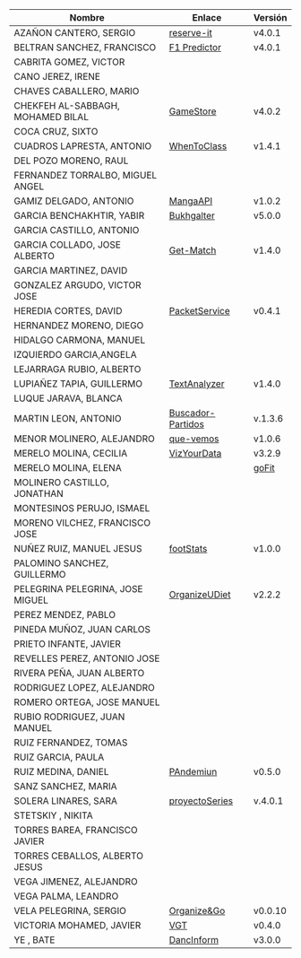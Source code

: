 | Nombre | Enlace | Versión |
|--------|--------|---------|
| AZAÑON CANTERO, SERGIO| [reserve-it](https://github.com/sergiocantero8/reserve-it) | v4.0.1 |
| BELTRAN SANCHEZ, FRANCISCO| [F1 Predictor](https://github.com/currobeltran/F1-Predictor) | v4.0.1 |
| CABRITA GOMEZ, VICTOR| | |
| CANO JEREZ, IRENE| | |
| CHAVES CABALLERO, MARIO| | |
| CHEKFEH AL-SABBAGH, MOHAMED BILAL| [GameStore](https://github.com/biilal1999/GameStore) | v4.0.2 |
| COCA CRUZ, SIXTO| | |
| CUADROS LAPRESTA, ANTONIO| [WhenToClass](https://github.com/antoniocuadros/WhenToClass) | v1.4.1 |
| DEL POZO MORENO, RAUL| | |
| FERNANDEZ TORRALBO, MIGUEL ANGEL| | |
| GAMIZ DELGADO, ANTONIO | [MangaAPI](https://github.com/antoniogamiz/manga-api) | v1.0.2 |
| GARCIA BENCHAKHTIR, YABIR| [Bukhgalter](https://github.com/yabirgb/bukhgalter) | v5.0.0 |
| GARCIA CASTILLO, ANTONIO| | |
| GARCIA COLLADO, JOSE ALBERTO| [Get-Match](https://github.com/joseegc10/get-match) | v1.4.0 |
| GARCIA MARTINEZ, DAVID| | |
| GONZALEZ ARGUDO, VICTOR JOSE| | |
| HEREDIA CORTES, DAVID| [PacketService](https://github.com/XDavid1999/PacketService) | v0.4.1 |
| HERNANDEZ MORENO, DIEGO| | |
| HIDALGO CARMONA, MANUEL| | |
| IZQUIERDO GARCIA,ANGELA| | |
| LEJARRAGA RUBIO, ALBERTO| | |
| LUPIAÑEZ TAPIA, GUILLERMO | [TextAnalyzer](https://github.com/guillelpnz/TextAnalyzer) | v1.4.0 |
| LUQUE JARAVA, BLANCA| | |
| MARTIN LEON, ANTONIO| [Buscador-Partidos](https://github.com/antonioml97/BuscadorPartidos) | v.1.3.6 |
| MENOR MOLINERO, ALEJANDRO| [que-vemos](https://github.com/AlexMenor/que-vemos) | v1.0.6 |
| MERELO MOLINA, CECILIA| [VizYourData](https://github.com/cecimerelo/VizYourData) | v3.2.9 |
| MERELO MOLINA, ELENA| | [goFit]( https://github.com/ElenaMerelo/goFit) | v1.0.0 |
| MOLINERO CASTILLO, JONATHAN| | |
| MONTESINOS PERUJO, ISMAEL| | |
| MORENO VILCHEZ, FRANCISCO JOSE| | |
| NUÑEZ RUIZ, MANUEL JESUS| [footStats](https://github.com/ManuelJNunez/footStats) | v1.0.0 |
| PALOMINO SANCHEZ, GUILLERMO| | |
| PELEGRINA PELEGRINA, JOSE MIGUEL| [OrganizeUDiet](https://github.com/josemip98/OrganizeUDiet) | v2.2.2 |
| PEREZ MENDEZ, PABLO| | |
| PINEDA MUÑOZ, JUAN CARLOS| | |
| PRIETO INFANTE, JAVIER| | |
| REVELLES PEREZ, ANTONIO JOSE| | |
| RIVERA PEÑA, JUAN ALBERTO| | |
| RODRIGUEZ LOPEZ, ALEJANDRO| | |
| ROMERO ORTEGA, JOSE MANUEL| | |
| RUBIO RODRIGUEZ, JUAN MANUEL| | |
| RUIZ FERNANDEZ, TOMAS| | |
| RUIZ GARCIA, PAULA| | |
| RUIZ MEDINA, DANIEL| [PAndemiun](https://github.com/DanielRuizMed/PAndemium) | v0.5.0 |
| SANZ SANCHEZ, MARIA| | |
| SOLERA LINARES, SARA| [proyectoSeries](https://github.com/sarasolera/proyectoSeries) | v.4.0.1 |
| STETSKIY , NIKITA| | |
| TORRES BAREA, FRANCISCO JAVIER| | |
| TORRES CEBALLOS, ALBERTO JESUS| | |
| VEGA JIMENEZ, ALEJANDRO| | |
| VEGA PALMA, LEANDRO| | |
| VELA PELEGRINA, SERGIO| [Organize&Go](https://github.com/sergiovp/IV-OrganizeAndGo) | v0.0.10 |
| VICTORIA MOHAMED, JAVIER| [VGT](https://github.com/javizzyv/VideoGameTracker) | v0.4.0 |
| YE , BATE|[DancInform](https://github.com/WolfYe98/Proyecto_IV_Bate) | v3.0.0|
